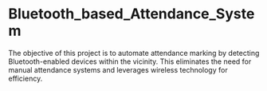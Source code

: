 # Bluetooth_based_Attendance_System
The objective of this project is to automate attendance marking by detecting Bluetooth-enabled devices within the vicinity. This eliminates the need for manual attendance systems and leverages wireless technology for efficiency.
